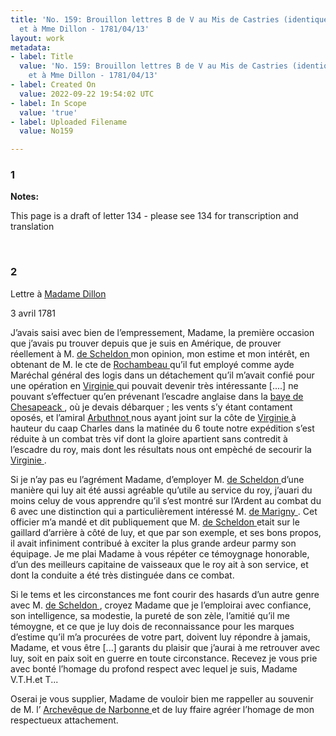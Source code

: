 ```yaml
---
title: 'No. 159: Brouillon lettres B de V au Mis de Castries (identique à n° 134)
  et à Mme Dillon - 1781/04/13'
layout: work
metadata:
- label: Title
  value: 'No. 159: Brouillon lettres B de V au Mis de Castries (identique à n° 134)
    et à Mme Dillon - 1781/04/13'
- label: Created On
  value: 2022-09-22 19:54:02 UTC
- label: In Scope
  value: 'true'
- label: Uploaded Filename
  value: No159

---
```

<div class="pages">
<div id="page-32573600">
<h3><a name="page-32573600">1</a></h3>
<div class="page-content">
<div class="page-notes">
<strong>Notes:</strong>
<div>
<p class="page-note-content">This page is a draft of letter 134 - please see 134 for transcription and translation</p>
</div>
</div>
</div>
</div>
<br />
<div id="page-32573601">
<h3><a name="page-32573601">2</a></h3>
<div class="page-content">
<p>Lettre à <a href="../subjects/32163216.html" title=" Madame Dillon "> Madame Dillon </a></p>
<p>3 avril 1781</p>
<p>J’avais saisi avec bien de l’empressement, Madame, la première occasion <span class="line-break"> </span>que j’avais pu trouver depuis que je suis en Amérique, de prouver réellement à M. <a href="../subjects/32166441.html" title="Dominique Sheldon; 1760-1802"> de Scheldon </a> <span class="line-break"> </span>mon opinion, mon estime et mon intérêt, en obtenant de M. le cte de <a href="../subjects/32166229.html" title="Jean-Baptiste Donatien de Vimeur de Rochambeau; 1725-1807"> Rochambeau </a><span class="line-break"> </span>qu’il fut employé comme ayde Maréchal général des logis dans un détachement <span class="line-break"> </span>qu’il m’avait confié pour une opération en <a href="../subjects/32162817.html" title="Virginia"> Virginie </a> qui pouvait devenir très <span class="line-break"> </span>intéressante <span class="unclear">[....]</span> ne pouvant s’effectuer qu’en prévenant l’escadre anglaise dans la <a href="../subjects/32162873.html" title="Chesapeake Bay"> baye de Chesapeack </a>, où je devais débarquer ; les vents s’y <span class="line-break"> </span>étant contament oposés, et l’amiral <a href="../subjects/32162891.html" title="Mariot Arbuthnot; 1711-1794"> Arbuthnot </a> nous ayant joint <span class="line-break"> </span>sur la côte de <a href="../subjects/32162817.html" title="Virginia"> Virginie </a> à hauteur du caap Charles dans la matinée du 6 <span class="line-break"> </span>toute notre expédition s’est réduite à un combat très vif dont la gloire <span class="line-break"> </span>apartient sans contredit à l’escadre du roy, mais dont les résultats <span class="line-break"> </span>nous ont empèché de secourir la <a href="../subjects/32162817.html" title="Virginia"> Virginie </a>.</p>
<p>Si je n’ay pas eu l’agrément Madame, d’employer M. <a href="../subjects/32166441.html" title="Dominique Sheldon; 1760-1802"> de Scheldon </a> d’une manière <span class="line-break"> </span>qui luy ait été aussi agréable qu’utile au service du roy, j’auari du moins <span class="line-break"> </span>celuy de vous apprendre qu’il s’est montré sur l’Ardent au combat du 6 <span class="line-break"> </span>avec une distinction qui a particulièrement intéressé M. <a href="../subjects/32163001.html" title="Charles de Bernard de Marigny; 1740-1816"> de Marigny </a>. <span class="line-break"> </span>Cet officier m’a mandé et dit publiquement que M. <a href="../subjects/32166441.html" title="Dominique Sheldon; 1760-1802"> de Scheldon </a> <span class="line-break"> </span>etait sur le gaillard d’arrière à côté de luy, et que par son exemple, et ses <span class="line-break"> </span>bons propos, il avait infiniment contribué à exciter la plus grande <span class="line-break"> </span>ardeur parmy son équipage. Je me plai Madame à vous répéter <span class="line-break"> </span>ce témoygnage honorable, d’un des meilleurs capitaine de vaisseaux <span class="line-break"> </span>que le roy ait à son service, et dont la conduite a été très distinguée dans <span class="line-break"> </span>ce combat.</p>
<p>Si le tems et les circonstances me font courir des hasards d’un autre <span class="line-break"> </span>genre avec M. <a href="../subjects/32166441.html" title="Dominique Sheldon; 1760-1802"> de Scheldon </a>, croyez Madame que je l’emploirai <span class="line-break"> </span>avec confiance, son intelligence, sa modestie, la pureté de son <span class="line-break"> </span>zèle, l’amitié qu’il me témoygne, et ce que je luy dois de reconnaissance <span class="line-break"> </span>pour les marques d’estime qu’il m’a procurées de votre part, doivent <span class="line-break"> </span>luy répondre à jamais, Madame, et vous être <span class="unclear">[...]</span> garants du plaisir <span class="line-break"> </span>que j’aurai à me retrouver avec luy, soit en paix soit en guerre <span class="line-break"> </span>en toute circonstance. Recevez je vous prie avec bonté l’homage <span class="line-break"> </span>du profond respect avec lequel je suis, Madame V.T.H.et T...</p>
<p>Oserai je vous supplier, Madame de vouloir bien me rappeller <span class="line-break"> </span>au souvenir de M. l’ <a href="../subjects/32163218.html" title="Arthur Richard Dillon; 1721-1806"> Archevêque de Narbonne </a> <span class="line-break"> </span>et de luy ffaire agréer l’homage de mon respectueux attachement. </p>
</div>
</div>
<br />
</div>
